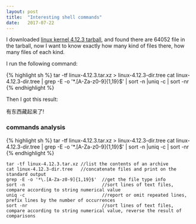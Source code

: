 ```yaml
---
layout: post
title:  "Interesting shell commands"
date:   2017-07-22
---
```


I downloaded [linux kernel 4.12.3 tarball](https://cdn.kernel.org/pub/linux/kernel/v4.x/linux-4.12.3.tar.xz), and found there are 64052 file in the tarball, now I want to know exactly how many kind of files there, how many files of each kind.

I run the following command:


{% highlight sh %}
tar -tf linux-4.12.3.tar.xz > linux-4.12.3-dir.tree
cat linux-4.12.3-dir.tree | grep -E -o '*\.[A-Za-z0-9]{1,19}$' | sort -n |uniq -c | sort -nr
{% endhighlight %}


Then I got this result:

<div onclick="ishidden('X')">有东西藏起来了!</div>
<div id="X" style="display:none;">
```
  24934 .c
  19613 .h
   3817 .txt
   1441 .S
   1330 .dts
   1024 .dtsi
    763 .rst
    201 .gitignore
    165 .sh
    162 .json
    109 .ihex
     63 .py
     59 .cocci
     46 .boot
     45 .svg
     40 .tc
     37 .pl
     32 .config
     30 .debug
     25 .HEX
     19 .lds
     15 .tmpl
     15 .conf
     14 .ppm
     14 .fuc
     12 .fuc3
     10 .exceptions
     10 .awk
      9 .y
      8 .l
      8 .8
      8 .1
      7 .scr
      7 .sa
      7 .in
      7 .H16
      7 .dot
      6 .xsl
      6 .cpp
      6 .asn1
      5 .uc
      5 .po
      5 .inc
      5 .fuc5
      5 .cpu
      4 .tbl
      4 .map
      4 .ld
      4 .include
      4 .fail
      4 .doc
      3 .sed
      3 .pm
      3 .mk
      3 .html
      3 .gdbinit
      3 .csv
      3 .am
      2 .um
      2 .ubsan
      2 .seq
      2 .rules
      2 .reg
      2 .powerpc
      2 .postlink
      2 .platforms
      2 .platform
      2 .pbm
      2 .openrisc
      2 .nommu
      2 .megaraid
      2 .kasan
      2 .inl
      2 .inf
      2 .ids
      2 .gperf
      2 .fax
      2 .FAQ
      2 .build
      2 .asm
      2 .arm
      1 .ymfsb
      1 .xs
      1 .x86
      1 .x25
      1 .wimax
      1 .WARNING
      1 .vringh
      1 .vim
      1 .vdec2
      1 .uni
      1 .tex
      1 .syncppp
      1 .sym53c8xx
      1 .SRC
      1 .sphinx
      1 .soc
      1 .smp
      1 .script
      1 .sb1000
      1 .rest
      1 .README
      1 .qlge
      1 .qlcnic
      1 .qla4xxx
      1 .qla3xxx
      1 .qla2xxx
      1 .preempt
      1 .PL
      1 .perf
      1 .pass
      1 .OSS
      1 .ore
      1 .normal
      1 .netlink
      1 .net
      1 .ncr53c8xx
      1 .modules
      1 .modsign
      1 .modpost
      1 .modinst
      1 .modes
      1 .modbuiltin
      1 .mm
      1 .mISDN
      1 .mips
      1 .md
      1 .mak
      1 .mailmap
      1 .machine
      1 .lpfc
      1 .loopback
      1 .locks
      1 .Locking
      1 .libfdt
      1 .LIB
      1 .lib
      1 .kmemcheck
      1 .kgdb
      1 .ipw2200
      1 .ipw2100
      1 .ips
      1 .iosched
      1 .ignore
      1 .i2400m
      1 .hz
      1 .hysdn
      1 .hp300
      1 .host
      1 .HiSax
      1 .help
      1 .headersinst
      1 .glade
      1 .gitattributes
      1 .gigaset
      1 .gif
      1 .generic
      1 .gate
      1 .fwinst
      1 .fuc4
      1 .fuc0s
      1 .freezer
      1 .FPE
      1 .FlashPoint
      1 .FIRST
      1 .feature
      1 .extrawarn
      1 .example
      1 .dtc
      1 .dtbinst
      1 .DOC
      1 .diversion
      1 .dino
      1 .devices
      1 .default
      1 .def
      1 .DAC960
      1 .cycladesZ
      1 .css
      1 .cputype
      1 .copyright
      1 .concap
      1 .common
      1 .cocciconfig
      1 .clean
      1 .checkpatch
      1 .char
      1 .ChangeLog
      1 .cfg
      1 .cert
      1 .cc
      1 .CAPI
      1 .cache
      1 .bus
      1 .buddha
      1 .binfmt
      1 .bc
      1 .avmb1
      1 .audio
      1 .arcmsr
      1 .arch
      1 .aic7xxx
      1 .aic79xx
      1 .agh
      1 .AddingFirmware
      1 .ac
```
</div>


### commands analysis

{% highlight sh %}
tar -tf linux-4.12.3.tar.xz > linux-4.12.3-dir.tree
cat linux-4.12.3-dir.tree | grep -E -o '*\.[A-Za-z0-9]{1,19}$' | sort -n |uniq -c | sort -nr
{% endhighlight %}

```shell
tar -tf linux-4.12.3.tar.xz //list the contents of an archive
cat linux-4.12.3-dir.tree   //concatenate files and print on the standard output
grep -E -o '*\.[A-Za-z0-9]{1,19}$'  //get the file type info
sort -n                             //sort lines of text files, compare according to string numerical value
uniq -c                             //report or omit repeated lines, prefix lines by the number of occurrences
sort -nr                            //sort lines of text files, compare according to string numerical value, reverse the result of comparisons
```
